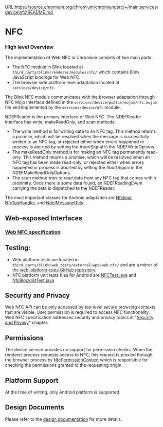 URL:https://source.chromium.org/chromium/chromium/src/+/main:services\device\nfc\README.md
# NFC

### High level Overview

The implementation of Web NFC in Chromium consists of two main parts:

- The NFC module in Blink located at `third_party/blink/renderer/modules/nfc/`
  which contains Blink JavaScript bindings for Web NFC.
- The browser side platform level adaptation located at `services/device/nfc`.

The Blink NFC module communicates with the browser adaptation through NFC Mojo
interface defined in the `services/device/public/mojom/nfc.mojom` file and
implemented by the `services/device/nfc` module.

NDEFReader is the primary interface of Web NFC. The NDEFReader interface has
write, makeReadOnly, and scan methods:

- The write method is for writing data to an NFC tag. This method returns a
  promise, which will be resolved when the message is successfully written to an
  NFC tag, or rejected either when errors happened or process is aborted by
  setting the AbortSignal in the NDEFWriteOptions.
- The makeReadOnly method is for making an NFC tag permanently read-only. This
  method returns a promise, which will be resolved when an NFC tag has been made
  read-only, or rejected either when errors happened or process is aborted by
  setting the AbortSignal in the NDEFMakeReadOnlyOptions.
- The scan method tries to read data from any NFC tag that comes within
  proximity. Once there is some data found, an NDEFReadingEvent carrying the
  data is dispatched to the NDEFReader.

The most important classes for Android adaptation are [NfcImpl], [NfcTagHandler],
and [NdefMessageUtils].

[NfcImpl]: ../../../services/device/nfc/android/java/src/org/chromium/device/nfc/NfcImpl.java
[NfcTagHandler]: ../../../services/device/nfc/android/java/src/org/chromium/device/nfc/NfcTagHandler.java
[NdefMessageUtils]: ../../../services/device/nfc/android/java/src/org/chromium/device/nfc/NdefMessageUtils.java

## Web-exposed Interfaces

### [Web NFC specification](https://w3c.github.io/web-nfc/)

## Testing:

- Web platform tests are located in
  `third_party/blink/web_tests/external/wpt/web-nfc/` and are a mirror of the
  [web-platform-tests GitHub repository].
- NFC platform unit tests files for Android are [NFCTest.java] and
  [NfcBlocklistTest.java]

[web-platform-tests github repository]: https://github.com/web-platform-tests/wpt
[nfctest.java]: ../../../services/device/nfc/android/junit/src/org/chromium/device/nfc/NFCTest.java
[nfcblocklisttest.java]: ../../../services/device/nfc/android/junit/src/org/chromium/device/nfc/NfcBlocklistTest.java

## Security and Privacy

Web NFC API can be only accessed by top-level secure browsing contexts that are
visible. User permission is required to access NFC functionality. Web NFC
specification addresses security and privacy topics in "[Security and Privacy]"
chapter.

[Security and Privacy]: https://w3c.github.io/web-nfc/#security

## Permissions

The device service provides no support for permission checks. When the renderer
process requests access to NFC, this request is proxied through the browser
process by [NfcPermissionContext] which is responsible for checking the
permissions granted to the requesting origin.

[NfcPermissionContext]: ../../../chrome/browser/nfc/nfc_permission_context.h

## Platform Support

At the time of writing, only Android platform is supported.

## Design Documents

Please refer to the [design documentation] for more details.

[design documentation]: https://sites.google.com/a/chromium.org/dev/developers/design-documents/web-nfc
